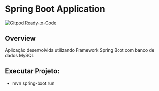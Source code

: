 # Spring Boot Application
[![Gitpod Ready-to-Code](https://img.shields.io/badge/Gitpod-Ready--to--Code-blue?logo=gitpod)](https://gitpod.io/#https://github.com/DhBarboza/spring-boot-application) 

## Overview
Aplicação desenvolvida utilizando Framework Spring Boot com banco de dados MySQL

## Executar Projeto:
- mvn spring-boot:run